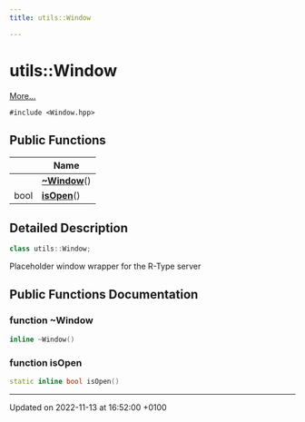 ```yaml
---
title: utils::Window

---
```


# utils::Window



 [More...](#detailed-description)


`#include <Window.hpp>`

## Public Functions

|                | Name           |
| -------------- | -------------- |
| | **[~Window](Classes/classutils_1_1_window.md#function-~window)**() |
| bool | **[isOpen](Classes/classutils_1_1_window.md#function-isopen)**() |

## Detailed Description

```cpp
class utils::Window;
```


Placeholder window wrapper for the R-Type server 

## Public Functions Documentation

### function ~Window

```cpp
inline ~Window()
```


### function isOpen

```cpp
static inline bool isOpen()
```


-------------------------------

Updated on 2022-11-13 at 16:52:00 +0100